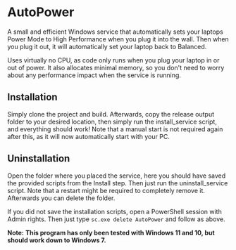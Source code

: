 # AutoPower

A small and efficient Windows service that automatically sets your laptops Power Mode to High Performance when you plug it into the wall.
Then when you plug it out, it will automatically set your laptop back to Balanced.

Uses virtually no CPU, as code only runs when you plug your laptop in or out of power. It also allocates minimal memory, so you don't need to worry about any performance impact when the service is running.

## Installation

Simply clone the project and build. Afterwards, copy the release output folder to your desired location, then simply run the install_service script, and everything should work!
Note that a manual start is not required again after this, as it will now automatically start with your PC.

## Uninstallation

Open the folder where you placed the service, here you should have saved the provided scripts from the Install step.
Then just run the uninstall_service script. Note that a restart might be required to completely remove it. 
Afterwards you can delete the folder.

If you did not save the installation scripts, open a PowerShell session with Admin rights. Then just type ``sc.exe delete AutoPower`` and follow as above.

__Note:__
__This program has only been tested with Windows 11 and 10, but should work down to Windows 7.__
